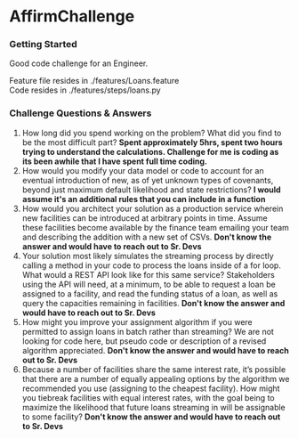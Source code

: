 # AffirmChallenge

### Getting Started
Good code challenge for an Engineer.  

Feature file resides in ./features/Loans.feature  
Code resides in ./features/steps/loans.py  

### Challenge Questions & Answers

1. How long did you spend working on the problem? What did you find to be the most
difficult part?  **Spent approximately 5hrs, spent two hours trying to understand the calculations. Challenge for me is coding as its been awhile that I have spent full time coding.**  
2. How would you modify your data model or code to account for an eventual introduction
of new, as of yet unknown types of covenants, beyond just maximum default likelihood
and state restrictions?  **I would assume it's an additional rules that you can include in a function**  
3. How would you architect your solution as a production service wherein new facilities can
be introduced at arbitrary points in time. Assume these facilities become available by the
finance team emailing your team and describing the addition with a new set of CSVs.  **Don't know the answer and would have to reach out to Sr. Devs**  
4. Your solution most likely simulates the streaming process by directly calling a method in
your code to process the loans inside of a for loop. What would a REST API look like for
this same service? Stakeholders using the API will need, at a minimum, to be able to
request a loan be assigned to a facility, and read the funding status of a loan, as well as
query the capacities remaining in facilities.  **Don't know the answer and would have to reach out to Sr. Devs**  
5. How might you improve your assignment algorithm if you were permitted to assign loans
in batch rather than streaming? We are not looking for code here, but pseudo code or
description of a revised algorithm appreciated.  **Don't know the answer and would have to reach out to Sr. Devs**  
6. Because a number of facilities share the same interest rate, it’s possible that there are a
number of equally appealing options by the algorithm we recommended you use
(assigning to the cheapest facility). How might you tiebreak facilities with equal interest
rates, with the goal being to maximize the likelihood that future loans streaming in will be
assignable to some facility?  **Don't know the answer and would have to reach out to Sr. Devs**  
